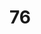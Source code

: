 # 76
<!DOCTYPE html>
<html>
<head>
  <Title>>Simple 
# HTML P
    page</ title>
</head>
</body>
  <h1>Welcome to my webpage</h1>
  <p>This is a simple HTML page.</p>
</body>
</html>
